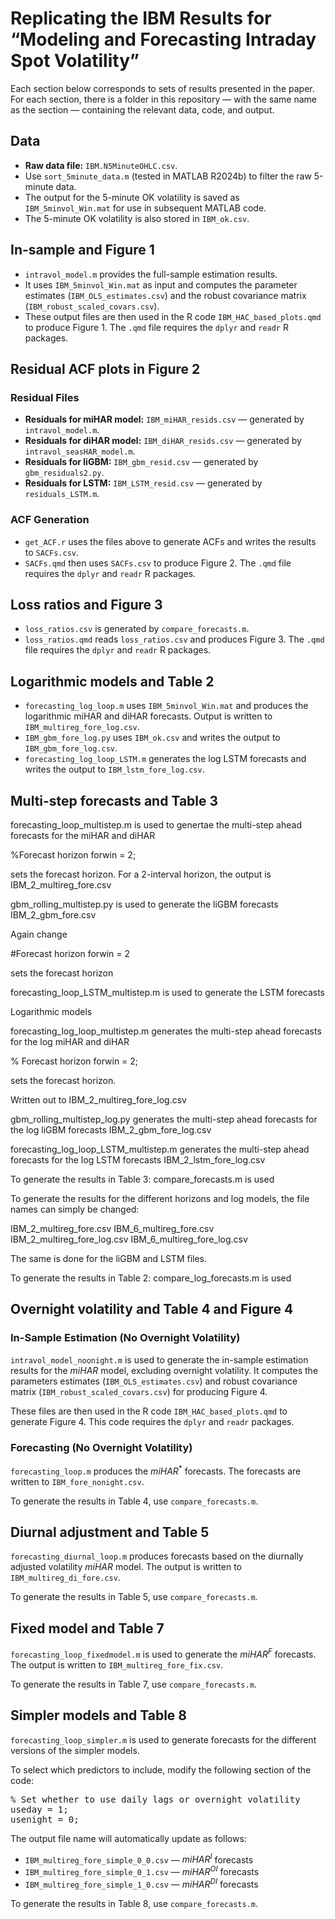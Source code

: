 # Replicating the IBM Results for “Modeling and Forecasting Intraday Spot Volatility”

Each section below corresponds to sets of results presented in the paper. For each section, there is a folder in this repository — with the same name as the section — containing the relevant data, code, and output.

## Data

- **Raw data file:** `IBM.N5MinuteOHLC.csv`.
- Use `sort_5minute_data.m` (tested in MATLAB R2024b) to filter the raw 5-minute data.
- The output for the 5-minute OK volatility is saved as `IBM_5minvol_Win.mat` for use in subsequent MATLAB code.
- The 5-minute OK volatility is also stored in `IBM_ok.csv`.

## In-sample and Figure 1

- `intravol_model.m` provides the full-sample estimation results.
- It uses `IBM_5minvol_Win.mat` as input and computes the parameter estimates (`IBM_OLS_estimates.csv`) and the robust covariance matrix (`IBM_robust_scaled_covars.csv`).
- These output files are then used in the R code `IBM_HAC_based_plots.qmd` to produce Figure 1. The `.qmd` file requires the `dplyr` and `readr` R packages.

## Residual ACF plots in Figure 2

### Residual Files

- **Residuals for miHAR model:** `IBM_miHAR_resids.csv` — generated by `intravol_model.m`.
- **Residuals for diHAR model:** `IBM_diHAR_resids.csv` — generated by `intravol_seasHAR_model.m`.
- **Residuals for liGBM:** `IBM_gbm_resid.csv` — generated by `gbm_residuals2.py`.
- **Residuals for LSTM:** `IBM_LSTM_resid.csv` — generated by `residuals_LSTM.m`.

### ACF Generation

- `get_ACF.r` uses the files above to generate ACFs and writes the results to `SACFs.csv`.
- `SACFs.qmd` then uses `SACFs.csv` to produce Figure 2. The `.qmd` file requires the `dplyr` and `readr` R packages.

## Loss ratios and Figure 3

- `loss_ratios.csv` is generated by `compare_forecasts.m`.
- `loss_ratios.qmd` reads `loss_ratios.csv` and produces Figure 3. The `.qmd` file requires the `dplyr` and `readr` R packages.

## Logarithmic models and Table 2

- `forecasting_log_loop.m` uses `IBM_5minvol_Win.mat` and produces the logarithmic miHAR and diHAR forecasts. Output is written to `IBM_multireg_fore_log.csv`.
- `IBM_gbm_fore_log.py` uses `IBM_ok.csv` and writes the output to `IBM_gbm_fore_log.csv`.
- `forecasting_log_loop_LSTM.m` generates the log LSTM forecasts and writes the output to `IBM_lstm_fore_log.csv`.

## Multi-step forecasts and Table 3

forecasting_loop_multistep.m is used to genertae the multi-step ahead forecasts for the miHAR and diHAR

%Forecast horizon
forwin = 2;

sets the forecast horizon. For a 2-interval horizon, the output is IBM_2_multireg_fore.csv

gbm_rolling_multistep.py is used to generate the liGBM forecasts IBM_2_gbm_fore.csv

Again change

#Forecast horizon
forwin = 2

sets the forecast horizon

forecasting_loop_LSTM_multistep.m is used to generate the LSTM forecasts 

Logarithmic models

forecasting_log_loop_multistep.m generates the multi-step ahead forecasts for the log miHAR and diHAR

% Forecast horizon
forwin = 2;

sets the forecast horizon.

Written out to IBM_2_multireg_fore_log.csv

gbm_rolling_multistep_log.py generates the multi-step ahead forecasts for the log liGBM forecasts IBM_2_gbm_fore_log.csv

forecasting_log_loop_LSTM_multistep.m generates the multi-step ahead forecasts for the log LSTM forecasts IBM_2_lstm_fore_log.csv

To generate the results in Table 3: compare_forecasts.m is used

To generate the results for the different horizons and log models, the file names can simply be changed:

IBM_2_multireg_fore.csv
IBM_6_multireg_fore.csv
IBM_2_multireg_fore_log.csv
IBM_6_multireg_fore_log.csv

The same is done for the liGBM and LSTM files.

To generate the results in Table 2: compare_log_forecasts.m is used

## Overnight volatility and Table 4 and Figure 4

### In-Sample Estimation (No Overnight Volatility)

`intravol_model_noonight.m` is used to generate the in-sample estimation results for the $miHAR$ model, excluding overnight volatility.
It computes the parameters estimates (`IBM_OLS_estimates.csv`) and robust covariance matrix (`IBM_robust_scaled_covars.csv`) for producing Figure 4.

These files are then used in the R code `IBM_HAC_based_plots.qmd` to generate Figure 4. This code requires the `dplyr` and `readr` packages.

### Forecasting (No Overnight Volatility)

`forecasting_loop.m` produces the $miHAR^{*}$ forecasts. The forecasts are written to `IBM_fore_nonight.csv`.

To generate the results in Table 4, use `compare_forecasts.m`.

## Diurnal adjustment and Table 5

`forecasting_diurnal_loop.m` produces forecasts based on the diurnally adjusted volatility $miHAR$ model.
The output is written to `IBM_multireg_di_fore.csv`.

To generate the results in Table 5, use `compare_forecasts.m`.

## Fixed model and Table 7

`forecasting_loop_fixedmodel.m` is used to generate the $miHAR^{F}$ forecasts.
The output is written to `IBM_multireg_fore_fix.csv`.

To generate the results in Table 7, use `compare_forecasts.m`.

## Simpler models and Table 8

`forecasting_loop_simpler.m` is used to generate forecasts for the different versions of the simpler models.

To select which predictors to include, modify the following section of the code:

<pre>
% Set whether to use daily lags or overnight volatility
useday = 1;
usenight = 0;
</pre>

The output file name will automatically update as follows:

- `IBM_multireg_fore_simple_0_0.csv` — $miHAR^I$ forecasts
- `IBM_multireg_fore_simple_0_1.csv` — $miHAR^{OI}$ forecasts
- `IBM_multireg_fore_simple_1_0.csv` — $miHAR^{DI}$ forecasts

To generate the results in Table 8, use `compare_forecasts.m`.

